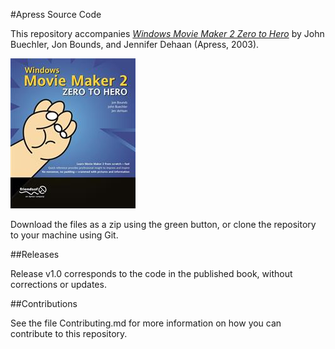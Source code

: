 #Apress Source Code

This repository accompanies [*Windows Movie Maker 2 Zero to Hero*](http://www.apress.com/9781590591499) by John Buechler, Jon Bounds, and Jennifer Dehaan (Apress, 2003).

![Cover image](9781590591499.jpg)

Download the files as a zip using the green button, or clone the repository to your machine using Git.

##Releases

Release v1.0 corresponds to the code in the published book, without corrections or updates.

##Contributions

See the file Contributing.md for more information on how you can contribute to this repository.
